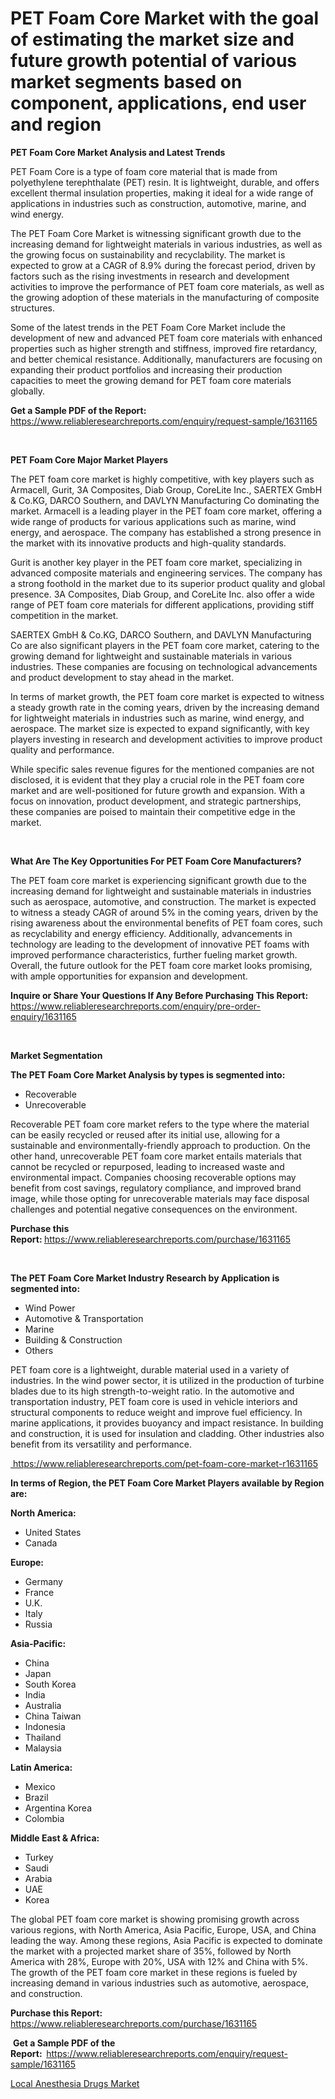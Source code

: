 <p><h1>PET Foam Core Market with the goal of estimating the market size and future growth potential of various market segments based on component, applications, end user and region</h1></p><p><strong>PET Foam Core Market Analysis and Latest Trends</strong></p>
<p><p>PET Foam Core is a type of foam core material that is made from polyethylene terephthalate (PET) resin. It is lightweight, durable, and offers excellent thermal insulation properties, making it ideal for a wide range of applications in industries such as construction, automotive, marine, and wind energy.</p><p>The PET Foam Core Market is witnessing significant growth due to the increasing demand for lightweight materials in various industries, as well as the growing focus on sustainability and recyclability. The market is expected to grow at a CAGR of 8.9% during the forecast period, driven by factors such as the rising investments in research and development activities to improve the performance of PET foam core materials, as well as the growing adoption of these materials in the manufacturing of composite structures.</p><p>Some of the latest trends in the PET Foam Core Market include the development of new and advanced PET foam core materials with enhanced properties such as higher strength and stiffness, improved fire retardancy, and better chemical resistance. Additionally, manufacturers are focusing on expanding their product portfolios and increasing their production capacities to meet the growing demand for PET foam core materials globally.</p></p>
<p><strong>Get a Sample PDF of the Report:&nbsp;</strong> <a href="https://www.reliableresearchreports.com/enquiry/request-sample/1631165">https://www.reliableresearchreports.com/enquiry/request-sample/1631165</a></p>
<p>&nbsp;</p>
<p><strong>PET Foam Core Major Market Players</strong></p>
<p><p>The PET foam core market is highly competitive, with key players such as Armacell, Gurit, 3A Composites, Diab Group, CoreLite Inc., SAERTEX GmbH & Co.KG, DARCO Southern, and DAVLYN Manufacturing Co dominating the market. Armacell is a leading player in the PET foam core market, offering a wide range of products for various applications such as marine, wind energy, and aerospace. The company has established a strong presence in the market with its innovative products and high-quality standards.</p><p>Gurit is another key player in the PET foam core market, specializing in advanced composite materials and engineering services. The company has a strong foothold in the market due to its superior product quality and global presence. 3A Composites, Diab Group, and CoreLite Inc. also offer a wide range of PET foam core materials for different applications, providing stiff competition in the market.</p><p>SAERTEX GmbH & Co.KG, DARCO Southern, and DAVLYN Manufacturing Co are also significant players in the PET foam core market, catering to the growing demand for lightweight and sustainable materials in various industries. These companies are focusing on technological advancements and product development to stay ahead in the market.</p><p>In terms of market growth, the PET foam core market is expected to witness a steady growth rate in the coming years, driven by the increasing demand for lightweight materials in industries such as marine, wind energy, and aerospace. The market size is expected to expand significantly, with key players investing in research and development activities to improve product quality and performance.</p><p>While specific sales revenue figures for the mentioned companies are not disclosed, it is evident that they play a crucial role in the PET foam core market and are well-positioned for future growth and expansion. With a focus on innovation, product development, and strategic partnerships, these companies are poised to maintain their competitive edge in the market.</p></p>
<p>&nbsp;</p>
<p><strong>What Are The Key Opportunities For PET Foam Core Manufacturers?</strong></p>
<p><p>The PET foam core market is experiencing significant growth due to the increasing demand for lightweight and sustainable materials in industries such as aerospace, automotive, and construction. The market is expected to witness a steady CAGR of around 5% in the coming years, driven by the rising awareness about the environmental benefits of PET foam cores, such as recyclability and energy efficiency. Additionally, advancements in technology are leading to the development of innovative PET foams with improved performance characteristics, further fueling market growth. Overall, the future outlook for the PET foam core market looks promising, with ample opportunities for expansion and development.</p></p>
<p><strong>Inquire or Share Your Questions If Any Before Purchasing This Report:</strong> <a href="https://www.reliableresearchreports.com/enquiry/pre-order-enquiry/1631165">https://www.reliableresearchreports.com/enquiry/pre-order-enquiry/1631165</a></p>
<p>&nbsp;</p>
<p><strong>Market Segmentation</strong></p>
<p><strong>The PET Foam Core Market Analysis by types is segmented into:</strong></p>
<p><ul><li>Recoverable</li><li>Unrecoverable</li></ul></p>
<p><p>Recoverable PET foam core market refers to the type where the material can be easily recycled or reused after its initial use, allowing for a sustainable and environmentally-friendly approach to production. On the other hand, unrecoverable PET foam core market entails materials that cannot be recycled or repurposed, leading to increased waste and environmental impact. Companies choosing recoverable options may benefit from cost savings, regulatory compliance, and improved brand image, while those opting for unrecoverable materials may face disposal challenges and potential negative consequences on the environment.</p></p>
<p><strong>Purchase this Report:&nbsp;</strong><a href="https://www.reliableresearchreports.com/purchase/1631165">https://www.reliableresearchreports.com/purchase/1631165</a></p>
<p>&nbsp;</p>
<p><strong>The PET Foam Core Market Industry Research by Application is segmented into:</strong></p>
<p><ul><li>Wind Power</li><li>Automotive & Transportation</li><li>Marine</li><li>Building & Construction</li><li>Others</li></ul></p>
<p><p>PET foam core is a lightweight, durable material used in a variety of industries. In the wind power sector, it is utilized in the production of turbine blades due to its high strength-to-weight ratio. In the automotive and transportation industry, PET foam core is used in vehicle interiors and structural components to reduce weight and improve fuel efficiency. In marine applications, it provides buoyancy and impact resistance. In building and construction, it is used for insulation and cladding. Other industries also benefit from its versatility and performance.</p></p>
<p><a href="https://www.reliableresearchreports.com/pet-foam-core-market-r1631165">&nbsp;https://www.reliableresearchreports.com/pet-foam-core-market-r1631165</a></p>
<p><strong>In terms of Region, the PET Foam Core Market Players available by Region are:</strong></p>
<p>
    <p> <strong> North America: </strong>
        <ul>
            <li>United States</li>
            <li>Canada</li>
        </ul>
        </p> 
    <p> <strong> Europe: </strong>
        <ul>
            <li>Germany</li>
            <li>France</li>
            <li>U.K.</li>
            <li>Italy</li>
            <li>Russia</li>
        </ul>
        </p> 
    <p> <strong> Asia-Pacific: </strong>
        <ul>
            <li>China</li>
            <li>Japan</li>
            <li>South Korea</li>
            <li>India</li>
            <li>Australia</li>
            <li>China Taiwan</li>
            <li>Indonesia</li>
            <li>Thailand</li>
            <li>Malaysia</li>
        </ul>
        </p> 
    <p> <strong> Latin America: </strong>
        <ul>
            <li>Mexico</li>
            <li>Brazil</li>
            <li>Argentina Korea</li>
            <li>Colombia</li>
        </ul>
        </p> 
    <p> <strong> Middle East & Africa: </strong>
        <ul>
            <li>Turkey</li>
            <li>Saudi</li>
            <li>Arabia</li>
            <li>UAE</li>
            <li>Korea</li>
        </ul>
    </p>
    </p>
<p><p>The global PET foam core market is showing promising growth across various regions, with North America, Asia Pacific, Europe, USA, and China leading the way. Among these regions, Asia Pacific is expected to dominate the market with a projected market share of 35%, followed by North America with 28%, Europe with 20%, USA with 12% and China with 5%. The growth of the PET foam core market in these regions is fueled by increasing demand in various industries such as automotive, aerospace, and construction.</p></p>
<p><strong>Purchase this Report: </strong><a href="https://www.reliableresearchreports.com/purchase/1631165">https://www.reliableresearchreports.com/purchase/1631165</a></p>
<p>&nbsp;<strong>Get a Sample PDF of the Report:&nbsp;&nbsp;</strong><a href="https://www.reliableresearchreports.com/enquiry/request-sample/1631165">https://www.reliableresearchreports.com/enquiry/request-sample/1631165</a></p>
<p><strong></strong></p>
<p><p><a href="https://issuu.com/reportprime-2/docs/local-anesthesia-drugs-market-size-2030.pptx">Local Anesthesia Drugs Market</a></p></p>